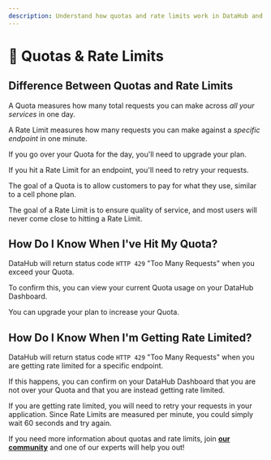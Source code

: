 ```yaml
---
description: Understand how quotas and rate limits work in DataHub and how to manage them
---
```


# 🚨 Quotas & Rate Limits

## Difference Between Quotas and Rate Limits

A Quota measures how many total requests you can make across _all your services_ in one day.

A Rate Limit measures how many requests you can make against a _specific endpoint_ in one minute.

If you go over your Quota for the day, you'll need to upgrade your plan.

If you hit a Rate Limit for an endpoint, you'll need to retry your requests.

The goal of a Quota is to allow customers to pay for what they use, similar to a cell phone plan.

The goal of a Rate Limit is to ensure quality of service, and most users will never come close to hitting a Rate Limit.

## How Do I Know When I've Hit My Quota?

DataHub will return status code `HTTP 429` "Too Many Requests" when you exceed your Quota.

To confirm this, you can view your current Quota usage on your DataHub Dashboard.

You can upgrade your plan to increase your Quota.

## How Do I Know When I'm Getting Rate Limited?

DataHub will return status code `HTTP 429` "Too Many Requests" when you are getting rate limited for a specific endpoint.

If this happens, you can confirm on your DataHub Dashboard that you are not over your Quota and that you are instead getting rate limited.

If you are getting rate limited, you will need to retry your requests in your application. Since Rate Limits are measured per minute, you could simply wait 60 seconds and try again.

If you need more information about quotas and rate limits, join [**our community**](https://discord.gg/fszyM7K) and one of our experts will help you out!

